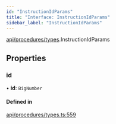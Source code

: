 ```yaml
---
id: "InstructionIdParams"
title: "Interface: InstructionIdParams"
sidebar_label: "InstructionIdParams"
---
```


[api/procedures/types](../../../../../modules/API/Procedures/Types/Types.md).InstructionIdParams

## Properties

### id

• **id**: `BigNumber`

#### Defined in

[api/procedures/types.ts:559](https://github.com/PolymeshAssociation/polymesh-sdk/blob/372a67e5d/src/api/procedures/types.ts#L559)
